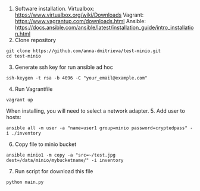 1. Software installation.
Virtualbox: https://www.virtualbox.org/wiki/Downloads
Vagrant: https://www.vagrantup.com/downloads.html
Ansible: https://docs.ansible.com/ansible/latest/installation_guide/intro_installation.html
2. Clone repository
```
git clone https://github.com/anna-dmitrieva/test-minio.git
cd test-minio
```
3. Generate ssh key for run ansible ad hoc
```
ssh-keygen -t rsa -b 4096 -C "your_email@example.com"
```
4. Run Vagrantfile
``` 
vagrant up 
```
When installing, you will need to select a network adapter.
5. Add user to hosts:
```
ansible all -m user -a "name=user1 group=minio password=cryptedpass" -i ./inventory
```
6. Copy file to minio bucket
```
ansible minio1 -m copy -a "src=~/test.jpg dest=/data/minio/mybucketname/" -i inventory
```
7. Run script for download this file
```
python main.py 
```
